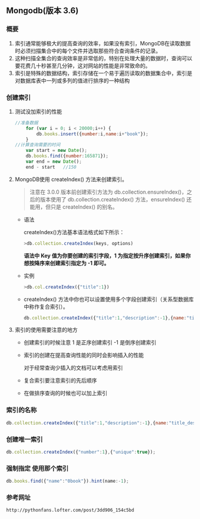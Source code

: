 ## Mongodb(版本 3.6)

### 概要

1. 索引通常能够极大的提高查询的效率，如果没有索引，MongoDB在读取数据时必须扫描集合中的每个文件并选取那些符合查询条件的记录。
2. 这种扫描全集合的查询效率是非常低的，特别在处理大量的数据时，查询可以要花费几十秒甚至几分钟，这对网站的性能是非常致命的。
3. 索引是特殊的数据结构，索引存储在一个易于遍历读取的数据集合中，索引是对数据库表中一列或多列的值进行排序的一种结构

### 创建索引

1. 测试没加索引的性能

   ```javascript
   //准备数据
       for (var i = 0; i < 20000;i++) {
           db.books.insert({number:i,name:i+"book"});
       }
   //计算查询需要的时间
       var start = new Date();
       db.books.find({number:165871});
       var end = new Date();
       end - start   //150
   ```

2. MongoDB使用 createIndex() 方法来创建索引。

   > 注意在 3.0.0 版本前创建索引方法为 db.collection.ensureIndex()，之后的版本使用了 db.collection.createIndex() 方法，ensureIndex() 还能用，但只是 createIndex() 的别名。

   * 语法

     createIndex()方法基本语法格式如下所示：

     ```javascript
     >db.collection.createIndex(keys, options)
     ```

     __语法中 Key 值为你要创建的索引字段，1 为指定按升序创建索引，如果你想按降序来创建索引指定为 -1 即可。__ 

   * 实例

     ```javascript
     >db.col.createIndex({"title":1})
     ```

   * createIndex() 方法中你也可以设置使用多个字段创建索引（关系型数据库中称作复合索引）。

     ```javascript
     db.collection.createIndex({"title":1,"description":-1},{name:"title_desc"})
     ```

3. 索引的使用需要注意的地方

   * 创建索引的时候注意 1 是正序创建索引 -1 是倒序创建索引

   * 索引的创建在提高查询性能的同时会影响插入的性能

     对于经常查询少插入的文档可以考虑用索引

   * 复合索引要注意索引的先后顺序

   * 在做排序查询的时候也可以加上索引

### 索引的名称

```javascript
db.collection.createIndex({"title":1,"description":-1},{name:"title_desc"})
```

### 创建唯一索引

```javascript
db.collection.createIndex({"number":1},{"unique":true});
```

### 强制指定 使用那个索引

```javascript
db.books.find({"name":"0book"}).hint(name:-1);
```

### 参考网址

`http://pythonfans.lofter.com/post/3dd906_154c5bd`

